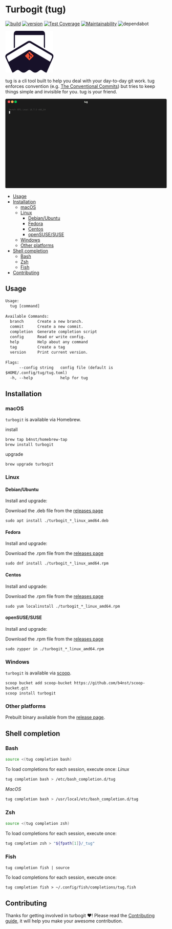 <!-- omit in toc -->
# Turbogit (tug)

[![build](https://github.com/b4nst/turbogit/workflows/Go/badge.svg)](https://github.com/b4nst/turbogit/actions?query=workflow%3AGo)
[![version](https://img.shields.io/github/v/release/b4nst/turbogit?include_prereleases&label=latest&logo=ferrari)](https://github.com/b4nst/turbogit/releases/latest)
[![Test Coverage](https://api.codeclimate.com/v1/badges/5173f55b5e67109d3ca5/test_coverage)](https://codeclimate.com/github/b4nst/turbogit/test_coverage)
[![Maintainability](https://api.codeclimate.com/v1/badges/5173f55b5e67109d3ca5/maintainability)](https://codeclimate.com/github/b4nst/turbogit/maintainability)
![dependabot](https://api.dependabot.com/badges/status?host=github&repo=b4nst/turbogit)

![logo](assets/tu_logo.png)

tug is a cli tool built to help you deal with your day-to-day git work. tug enforces convention (e.g. [The Conventional Commits](https://www.conventionalcommits.org/en/v1.0.0/)) but tries to keep things simple and invisible for you. tug is your friend.

![tug example](assets/tug.gif)

- [Usage](#usage)
- [Installation](#installation)
  - [macOS](#macos)
  - [Linux](#linux)
    - [Debian/Ubuntu](#debianubuntu)
    - [Fedora](#fedora)
    - [Centos](#centos)
    - [openSUSE/SUSE](#opensusesuse)
  - [Windows](#windows)
  - [Other platforms](#other-platforms)
- [Shell completion](#shell-completion)
  - [Bash](#bash)
  - [Zsh](#zsh)
  - [Fish](#fish)
- [Contributing](#contributing)

## Usage

```shell
Usage:
  tug [command]

Available Commands:
  branch      Create a new branch.
  commit      Create a new commit.
  completion  Generate completion script
  config      Read or write config.
  help        Help about any command
  tag         Create a tag
  version     Print current version.

Flags:
      --config string   config file (default is $HOME/.config/tug/tug.toml)
  -h, --help            help for tug
```

## Installation

### macOS
`turbogit` is available via Homebrew.

install
```shell
brew tap b4nst/homebrew-tap
brew install turbogit
```

upgrade
```shell
brew upgrade turbogit
```

### Linux
#### Debian/Ubuntu
Install and upgrade:

Download the .deb file from the [releases page](https://github.com/b4nst/turbogit/releases/latest)
```shell
sudo apt install ./turbogit_*_linux_amd64.deb
```
#### Fedora
Install and upgrade:

Download the .rpm file from the [releases page](https://github.com/b4nst/turbogit/releases/latest)
```shell
sudo dnf install ./turbogit_*_linux_amd64.rpm
```
#### Centos
Install and upgrade:

Download the .rpm file from the [releases page](https://github.com/b4nst/turbogit/releases/latest)
```shell
sudo yum localinstall ./turbogit_*_linux_amd64.rpm
```
#### openSUSE/SUSE
Install and upgrade:

Download the .rpm file from the [releases page](https://github.com/b4nst/turbogit/releases/latest)
```shell
sudo zypper in ./turbogit_*_linux_amd64.rpm
```
### Windows
`turbogit` is available via [scoop](https://scoop.sh).
```shell
scoop bucket add scoop-bucket https://github.com/b4nst/scoop-bucket.git
scoop install turbogit
```
### Other platforms
Prebuilt binary available from the [release page](https://github.com/b4nst/turbogit/releases/latest).

## Shell completion

### Bash
```bash
source <(tug completion bash)
```
To load completions for each session, execute once:
*Linux*
```bash
tug completion bash > /etc/bash_completion.d/tug
```
*MacOS*
```bash
tug completion bash > /usr/local/etc/bash_completion.d/tug
```

### Zsh
```zsh
source <(tug completion zsh)
```
To load completions for each session, execute once:
```zsh
tug completion zsh > "${fpath[1]}/_tug"
```

### Fish
```shell
tug completion fish | source
```
To load completions for each session, execute once:
```shell
tug completion fish > ~/.config/fish/completions/tug.fish
```

## Contributing

Thanks for getting involved in turbogit ❤️! Please read the [Contributing guide](CONTRIBUTING.md), it will help you make your awesome contribution.